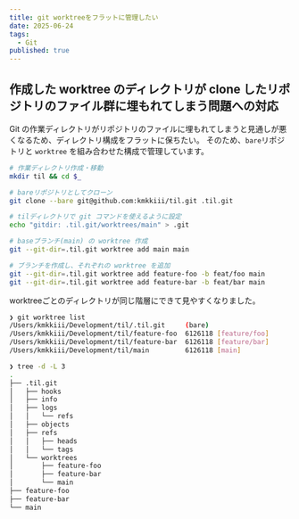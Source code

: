 ```yaml
---
title: git worktreeをフラットに管理したい
date: 2025-06-24
tags:
  - Git
published: true
---
```

## 作成した worktree のディレクトリが clone したリポジトリのファイル群に埋もれてしまう問題への対応

Git の作業ディレクトリがリポジトリのファイルに埋もれてしまうと見通しが悪くなるため、ディレクトリ構成をフラットに保ちたい。
そのため、`bare`リポジトリと `worktree` を組み合わせた構成で管理しています。

```sh
# 作業ディレクトリ作成・移動
mkdir til && cd $_

# bareリポジトリとしてクローン
git clone --bare git@github.com:kmkkiii/til.git .til.git

# tilディレクトリで git コマンドを使えるように設定
echo "gitdir: .til.git/worktrees/main" > .git

# baseブランチ(main) の worktree 作成
git --git-dir=.til.git worktree add main main

# ブランチを作成し、それぞれの worktree を追加
git --git-dir=.til.git worktree add feature-foo -b feat/foo main
git --git-dir=.til.git worktree add feature-bar -b feat/bar main
```

worktreeごとのディレクトリが同じ階層にできて見やすくなりました。

```sh
❯ git worktree list
/Users/kmkkiii/Development/til/.til.git     (bare)
/Users/kmkkiii/Development/til/feature-foo  6126118 [feature/foo]
/Users/kmkkiii/Development/til/feature-bar  6126118 [feature/bar]
/Users/kmkkiii/Development/til/main         6126118 [main]

❯ tree -d -L 3
.
├── .til.git
│   ├── hooks
│   ├── info
│   ├── logs
│   │   └── refs
│   ├── objects
│   ├── refs
│   │   ├── heads
│   │   └── tags
│   └── worktrees
│       ├── feature-foo
│       ├── feature-bar
│       └── main
├── feature-foo
├── feature-bar
└── main
```